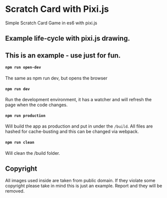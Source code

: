 # Scratch Card with Pixi.js

Simple Scratch Card Game in es6 with pixi.js

## Example life-cycle with pixi.js drawing.

## This is an example - use just for fun.

#### `npm run open-dev`
The same as npm run dev, but opens the browser

#### `npm run dev`
Run the development environment, it has a watcher and will refresh the page when the code changes.

#### `npm run production`
Will build the app as production and put in under the `/build`. All files are hashed for cache-busting and this can be changed via webpack.

#### `npm run clean`
Will clean the /build folder.

## Copyright

All images used inside are taken from public domain. If they violate some copyright please take in mind this is just an example. Report and they will be removed.
